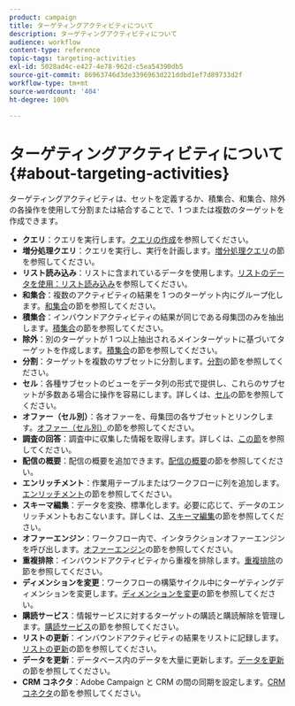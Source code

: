 ```yaml
---
product: campaign
title: ターゲティングアクティビティについて
description: ターゲティングアクティビティについて
audience: workflow
content-type: reference
topic-tags: targeting-activities
exl-id: 5028ad4c-e427-4e78-962d-c5ea54390db5
source-git-commit: 86963746d3de3396963d221ddbd1ef7d89733d2f
workflow-type: tm+mt
source-wordcount: '404'
ht-degree: 100%

---
```


# ターゲティングアクティビティについて{#about-targeting-activities}

ターゲティングアクティビティは、セットを定義するか、積集合、和集合、除外の各操作を使用して分割または結合することで、1 つまたは複数のターゲットを作成できます。

* **クエリ**：クエリを実行します。[クエリの作成](../../workflow/using/query.md#creating-a-query)を参照してください。
* **増分処理クエリ**：クエリを実行し、実行を計画します。[増分処理クエリ](../../workflow/using/incremental-query.md)の節を参照してください。
* **リスト読み込み**：リストに含まれているデータを使用します。[リストのデータを使用：リスト読み込み](../../platform/using/import-export-workflows.md#using-data-from-a-list--read-list)を参照してください。
* **和集合**：複数のアクティビティの結果を 1 つのターゲット内にグループ化します。[和集合](../../workflow/using/union.md)の節を参照してください。
* **積集合**：インバウンドアクティビティの結果が同じである母集団のみを抽出します。[積集合](../../workflow/using/intersection.md)の節を参照してください。
* **除外**：別のターゲットが 1 つ以上抽出されるメインターゲットに基づいてターゲットを作成します。[積集合](../../workflow/using/intersection.md)の節を参照してください。
* **分割**：ターゲットを複数のサブセットに分割します。[分割](../../workflow/using/split.md)の節を参照してください。
* **セル**：各種サブセットのビューをデータ列の形式で提供し、これらのサブセットが多数ある場合に操作を容易にします。詳しくは、[セル](../../workflow/using/cells.md)の節を参照してください。
* **オファー（セル別）**：各オファーを、母集団の各サブセットとリンクします。[オファー（セル別）](../../workflow/using/offers-by-cell.md)の節を参照してください。
* **調査の回答**：調査中に収集した情報を取得します。詳しくは、[この節](../../surveys/using/getting-started-with-surveys.md)を参照してください。
* **配信の概要**：配信の概要を追加できます。[配信の概要](../../workflow/using/delivery-outline.md)の節を参照してください。
* **エンリッチメント**：作業用テーブルまたはワークフローに列を追加します。[エンリッチメント](../../workflow/using/enrichment.md)の節を参照してください。
* **スキーマ編集**：データを変換、標準化します。必要に応じて、データのエンリッチメントもおこないます。詳しくは、[スキーマ編集](../../workflow/using/edit-schema.md)の節を参照してください。
* **オファーエンジン**：ワークフロー内で、インタラクションオファーエンジンを呼び出します。[オファーエンジン](../../workflow/using/offer-engine.md)の節を参照してください。
* **重複排除**：インバウンドアクティビティから重複を排除します。[重複排除](../../workflow/using/deduplication.md)の節を参照してください。
* **ディメンションを変更**：ワークフローの構築サイクル中にターゲティングディメンションを変更します。[ディメンションを変更](../../workflow/using/change-dimension.md)の節を参照してください。
* **購読サービス**：情報サービスに対するターゲットの購読と購読解除を管理します。[購読サービス](../../workflow/using/subscription-services.md)の節を参照してください。
* **リストの更新**：インバウンドアクティビティの結果をリストに記録します。[リストの更新](../../workflow/using/list-update.md)の節を参照してください。
* **データを更新**：データベース内のデータを大量に更新します。[データを更新](../../workflow/using/update-data.md)の節を参照してください。
* **CRM コネクタ**：Adobe Campaign と CRM の間の同期を設定します。[CRM コネクタ](../../workflow/using/crm-connector.md)の節を参照してください。
